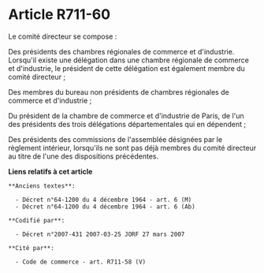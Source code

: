 # Article R711-60

Le comité directeur se compose :

Des présidents des chambres régionales de commerce et d'industrie. Lorsqu'il existe une délégation dans une chambre régionale
de commerce et d'industrie, le président de cette délégation est également membre du comité directeur ;

Des membres du bureau non présidents de chambres régionales de commerce et d'industrie ;

Du président de la chambre de commerce et d'industrie de Paris, de l'un des présidents des trois délégations départementales
qui en dépendent ;

Des présidents des commissions de l'assemblée désignées par le règlement intérieur, lorsqu'ils ne sont pas déjà membres du
comité directeur au titre de l'une des dispositions précédentes.

**Liens relatifs à cet article**

	**Anciens textes**:

	  - Décret n°64-1200 du 4 décembre 1964 - art. 6 (M)
	  - Décret n°64-1200 du 4 décembre 1964 - art. 6 (Ab)

	**Codifié par**:

	  - Décret n°2007-431 2007-03-25 JORF 27 mars 2007

	**Cité par**:

	  - Code de commerce - art. R711-58 (V)
